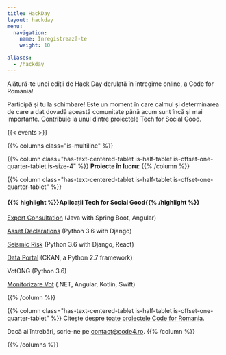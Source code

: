 ```yaml
---
title: HackDay
layout: hackday
menu:
  navigation:
    name: Înregistrează-te
    weight: 10

aliases:
  - /hackday
---
```


Alătură-te unei ediții de Hack Day derulată în întregime online, a Code for Romania!

Participă și tu la schimbare! Este un moment în care calmul și determinarea de care a dat dovadă această comunitate până acum sunt încă și mai importante. Contribuie la unul dintre proiectele Tech for Social Good. 

{{< events >}}

{{% columns class="is-multiline" %}}

{{% column class="has-text-centered-tablet is-half-tablet is-offset-one-quarter-tablet is-size-4" %}}
**Proiecte în lucru**:
{{% /column %}}

{{% column class="has-text-centered-tablet is-half-tablet is-offset-one-quarter-tablet" %}}
#### {{% highlight %}}Aplicații Tech for Social Good{{% /highlight %}}

[Expert Consultation](https://github.com/orgs/code4romania/projects/15) (Java with Spring Boot, Angular)

[Asset Declarations](https://github.com/orgs/code4romania/projects/10) (Python 3.6 with Django)

[Seismic Risk](https://github.com/orgs/code4romania/projects/16) (Python 3.6 with Django, React)

[Data Portal](https://github.com/code4romania/ckanext-dataportaltheme/) (CKAN, a Python 2.7 framework)

VotONG (Python 3.6)

[Monitorizare Vot](https://github.com/orgs/code4romania/projects/31) (.NET, Angular, Kotlin, Swift)

{{% /column %}}

{{% column class="has-text-centered-tablet is-half-tablet is-offset-one-quarter-tablet" %}}
Citește despre [toate proiectele Code for Romania](https://bit.ly/2SREoGf).

Dacă ai întrebări, scrie-ne pe [contact@code4.ro](mailto:contact@code4.ro).
{{% /column %}}

{{% /columns %}}
